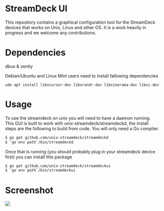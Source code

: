 # StreamDeck UI

This repository contains a graphical configuration tool for the StreamDeck
devices that works on Unix, Linux and other OS.
It is a work heavily in progress and we welcome any contributions.

# Dependencies

dbus & zenity

Debian/Ubuntu and Linux Mint users need to install fallowing dependencies

```
udo apt install libxcursor-dev libxrandr-dev libxinerama-dev libxi-dev
```

# Usage

To use the streamdeck on unix you will need to have a daemon running.
This GUI is built to work with unix-streamdeck/streamdeckd, the install steps
are the following to build from code. You will only need a Go compiler.

```bash
$ go get github.com/unix-streamdeck/streamdeckd
$ `go env path`/bin/streamdeckd
```

Once that is running (you should probably plug in your streamdeck device first)
you can install this package

```bash
$ go get github.com/unix-streamdeck/streamdeckui
$ `go env path`/bin/streamdeckui
```

# Screenshot

![](img/current.png)

